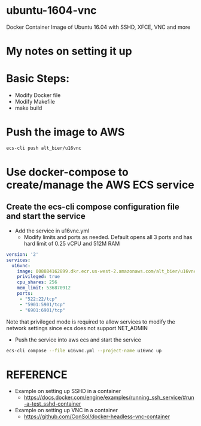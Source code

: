 # ubuntu-1604-vnc
Docker Container Image of Ubuntu 16.04 with SSHD, XFCE, VNC and more


# My notes on setting it up


# Basic Steps:

* Modify Docker file
* Modify Makefile
* make build


# Push the image to AWS

```bash
ecs-cli push alt_bier/u16vnc
```


# Use docker-compose to create/manage the AWS ECS service

## Create the ecs-cli compose configuration file and start the service

* Add the service in u16vnc.yml
    * Modify limits and ports as needed.  Default opens all 3 ports and has hard limit of 0.25 vCPU and 512M RAM

```yaml
version: '2'
services:
  u16vnc:
    image: 008884162899.dkr.ecr.us-west-2.amazonaws.com/alt_bier/u16vnc:latest
    privileged: true
    cpu_shares: 256
    mem_limit: 536870912
    ports:
     - "522:22/tcp"
     - "5901:5901/tcp"
     - "6901:6901/tcp"
```

Note that privileged mode is required to allow services to modify the network settings since ecs does not support NET_ADMIN

* Push the service into aws ecs and start the service

```bash
ecs-cli compose --file u16vnc.yml --project-name u16vnc up
```

# REFERENCE

* Example on setting up SSHD in a container
    * https://docs.docker.com/engine/examples/running_ssh_service/#run-a-test_sshd-container
* Example on setting up VNC in a container
    * https://github.com/ConSol/docker-headless-vnc-container


